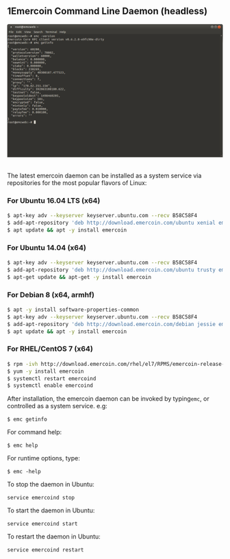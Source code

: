 ## 1Emercoin Command Line Daemon (headless)

<div style="boxOverflow"><img src="/images/Wallet-headless.png" alt="Emercoin on the command line" width="512"></div><br>

The latest emercoin daemon can be installed as a system service via repositories for the most popular flavors of Linux:

### For Ubuntu 16.04 LTS (x64)

```bash
$ apt-key adv --keyserver keyserver.ubuntu.com --recv B58C58F4
$ add-apt-repository 'deb http://download.emercoin.com/ubuntu xenial emercoin'
$ apt update && apt -y install emercoin
```
### For Ubuntu 14.04 (x64)
```bash
$ apt-key adv --keyserver keyserver.ubuntu.com --recv B58C58F4
$ add-apt-repository 'deb http://download.emercoin.com/ubuntu trusty emercoin'
$ apt-get update && apt-get -y install emercoin
```
### For Debian 8 (x64, armhf)
```bash
$ apt -y install software-properties-common
$ apt-key adv --keyserver keyserver.ubuntu.com --recv B58C58F4
$ add-apt-repository 'deb http://download.emercoin.com/debian jessie emercoin'
$ apt update && apt -y install emercoin
```
### For RHEL/CentOS 7 (x64)
```bash
$ rpm -ivh http://download.emercoin.com/rhel/el7/RPMS/emercoin-release-1.0-1.el7.centos.noarch.rpm
$ yum -y install emercoin
$ systemctl restart emercoind
$ systemctl enable emercoind
```
After installation, the emercoin daemon can be invoked by typing`emc`, or controlled as a system service. e.g:

	$ emc getinfo

For command help:

	$ emc help

For runtime options, type:

	$ emc -help

To stop the daemon in Ubuntu:

	service emercoind stop

To start the daemon in Ubuntu:

	service emercoind start

To restart the daemon in Ubuntu:

	service emercoind restart

